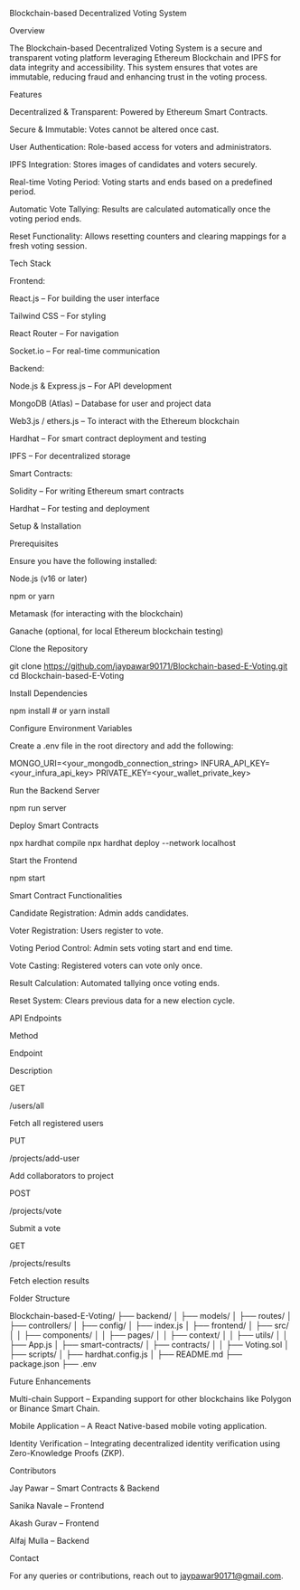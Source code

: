 Blockchain-based Decentralized Voting System

Overview

The Blockchain-based Decentralized Voting System is a secure and transparent voting platform leveraging Ethereum Blockchain and IPFS for data integrity and accessibility. This system ensures that votes are immutable, reducing fraud and enhancing trust in the voting process.

Features

Decentralized & Transparent: Powered by Ethereum Smart Contracts.

Secure & Immutable: Votes cannot be altered once cast.

User Authentication: Role-based access for voters and administrators.

IPFS Integration: Stores images of candidates and voters securely.

Real-time Voting Period: Voting starts and ends based on a predefined period.

Automatic Vote Tallying: Results are calculated automatically once the voting period ends.

Reset Functionality: Allows resetting counters and clearing mappings for a fresh voting session.

Tech Stack

Frontend:

React.js – For building the user interface

Tailwind CSS – For styling

React Router – For navigation

Socket.io – For real-time communication

Backend:

Node.js & Express.js – For API development

MongoDB (Atlas) – Database for user and project data

Web3.js / ethers.js – To interact with the Ethereum blockchain

Hardhat – For smart contract deployment and testing

IPFS – For decentralized storage

Smart Contracts:

Solidity – For writing Ethereum smart contracts

Hardhat – For testing and deployment

Setup & Installation

Prerequisites

Ensure you have the following installed:

Node.js (v16 or later)

npm or yarn

Metamask (for interacting with the blockchain)

Ganache (optional, for local Ethereum blockchain testing)

Clone the Repository

git clone https://github.com/jaypawar90171/Blockchain-based-E-Voting.git
cd Blockchain-based-E-Voting

Install Dependencies

npm install  # or yarn install

Configure Environment Variables

Create a .env file in the root directory and add the following:

MONGO_URI=<your_mongodb_connection_string>
INFURA_API_KEY=<your_infura_api_key>
PRIVATE_KEY=<your_wallet_private_key>

Run the Backend Server

npm run server

Deploy Smart Contracts

npx hardhat compile
npx hardhat deploy --network localhost

Start the Frontend

npm start

Smart Contract Functionalities

Candidate Registration: Admin adds candidates.

Voter Registration: Users register to vote.

Voting Period Control: Admin sets voting start and end time.

Vote Casting: Registered voters can vote only once.

Result Calculation: Automated tallying once voting ends.

Reset System: Clears previous data for a new election cycle.

API Endpoints

Method

Endpoint

Description

GET

/users/all

Fetch all registered users

PUT

/projects/add-user

Add collaborators to project

POST

/projects/vote

Submit a vote

GET

/projects/results

Fetch election results

Folder Structure

Blockchain-based-E-Voting/
├── backend/
│   ├── models/
│   ├── routes/
│   ├── controllers/
│   ├── config/
│   ├── index.js
│
├── frontend/
│   ├── src/
│   │   ├── components/
│   │   ├── pages/
│   │   ├── context/
│   │   ├── utils/
│   │   ├── App.js
│
├── smart-contracts/
│   ├── contracts/
│   │   ├── Voting.sol
│   ├── scripts/
│   ├── hardhat.config.js
│
├── README.md
├── package.json
├── .env

Future Enhancements

Multi-chain Support – Expanding support for other blockchains like Polygon or Binance Smart Chain.

Mobile Application – A React Native-based mobile voting application.

Identity Verification – Integrating decentralized identity verification using Zero-Knowledge Proofs (ZKP).

Contributors

Jay Pawar – Smart Contracts & Backend

Sanika Navale – Frontend

Akash Gurav – Frontend

Alfaj Mulla – Backend


Contact

For any queries or contributions, reach out to jaypawar90171@gmail.com.

